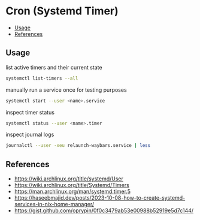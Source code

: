 # Cron (Systemd Timer)

<!-- vim-markdown-toc GFM -->

* [Usage](#usage)
* [References](#references)

<!-- vim-markdown-toc -->

## Usage

list active timers and their current state

```bash
systemctl list-timers --all
```

manually run a service once for testing purposes

```bash
systemctl start --user <name>.service
```

inspect timer status

```bash
systemctl status --user <name>.timer
```

inspect journal logs

```bash
journalctl --user -xeu relaunch-waybars.service | less
```

## References

- https://wiki.archlinux.org/title/systemd/User
- https://wiki.archlinux.org/title/Systemd/Timers
- https://man.archlinux.org/man/systemd.timer.5
- https://haseebmajid.dev/posts/2023-10-08-how-to-create-systemd-services-in-nix-home-manager/
- https://gist.github.com/oprypin/0f0c3479ab53e00988b52919e5d7c144/
